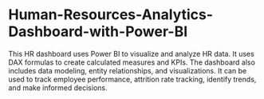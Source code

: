 # Human-Resources-Analytics-Dashboard-with-Power-BI
This HR dashboard uses Power BI to visualize and analyze HR data. It uses DAX formulas to create calculated measures and KPIs. The dashboard also includes data modeling, entity relationships, and visualizations. It can be used to track employee performance, attrition rate tracking, identify trends, and make informed decisions.
